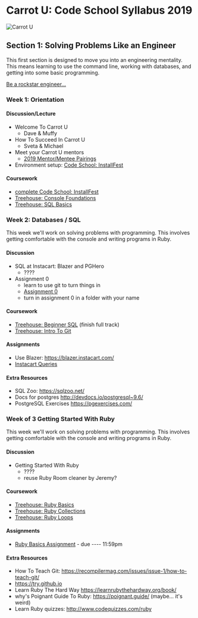 # Carrot U: Code School Syllabus 2019
![Carrot U](../../images/code-school-carrot-u.png)

## Section 1: Solving Problems Like an Engineer

This first section is designed to move you into an engineering mentality. This means learning to use the command line, working with databases, and getting into some basic programming.

[Be a rockstar engineer...](http://mountsaintawesome.com/comic.php?id=50)

### Week 1: Orientation

#### Discussion/Lecture
- Welcome To Carrot U
    - Dave & Muffy
- How To Succeed In Carrot U
    - Sveta & Michael
- Meet your Carrot U mentors
    - [2019 Mentor/Mentee Pairings]()
- Environment setup: [Code School: InstallFest](https://github.com/carrot-u/carrot-u-docs/blob/master/docs/install-fest/index.md)

#### Coursework
- [complete Code School: InstallFest](https://github.com/carrot-u/carrot-u-docs/blob/master/docs/install-fest/index.md)
- [Treehouse: Console Foundations](https://teamtreehouse.com/library/console-foundations)
- [Treehouse: SQL Basics](https://teamtreehouse.com/library/sql-basics)

### Week 2: Databases / SQL

This week we'll work on solving problems with programming. This involves getting comfortable with the console and writing programs in Ruby.

#### Discussion
- SQL at Instacart: Blazer and PGHero
  - ????
- Assignment 0
    - learn to use git to turn things in
    - [Assignment 0](/assignments/assignment-0.md)
    - turn in assignment 0 in a folder with your name

#### Coursework
* [Treehouse: Beginner SQL](https://teamtreehouse.com/tracks/beginner-sql) (finish full track)
* [Treehouse: Intro To Git](https://teamtreehouse.com/library/introduction-to-git)

#### Assignments
- Use Blazer: https://blazer.instacart.com/
- [Instacart Queries](https://github.com/carrot-u/assignments/blob/master/databases-sql/week02.md)

#### Extra Resources
* SQL Zoo: https://sqlzoo.net/
* Docs for postgres http://devdocs.io/postgresql~9.6/
* PostgreSQL Exercises https://pgexercises.com/

### Week of 3 Getting Started With Ruby

This week we'll work on solving problems with programming. This involves getting comfortable with the console and writing programs in Ruby.

#### Discussion
- Getting Started With Ruby
  - ????
  - reuse Ruby Room cleaner by Jeremy?

#### Coursework
* [Treehouse: Ruby Basics](https://teamtreehouse.com/library/ruby-basics-2)
* [Treehouse: Ruby Collections](https://teamtreehouse.com/library/ruby-collections)
* [Treehouse: Ruby Loops](https://teamtreehouse.com/library/ruby-loops)

#### Assignments
- [Ruby Basics Assignment](https://github.com/carrot-u/carrot-u-docs/blob/master/exercises/ruby_one_assignments/ruby_one_assignments.md) - due ---- 11:59pm

#### Extra Resources
* How To Teach Git: https://recompilermag.com/issues/issue-1/how-to-teach-git/
* https://try.github.io
* Learn Ruby The Hard Way https://learnrubythehardway.org/book/
* why's Poignant Guide To Ruby: https://poignant.guide/ (maybe... it's weird)
* Learn Ruby quizzes: http://www.codequizzes.com/ruby

<!-- ### Week of 6/25 Data Structures and Objects In Ruby

This week we'll continue our work with Ruby, focusing on how to reason about data in your programs

#### Discussion
- Some Class: Objects and Classes in Ruby
  - Dave
  - [lecture notes](https://github.com/carrot-u/carrot-u-docs/blob/master/docs/data-structures-ruby/show-some-class-lecture.md)
  - [code](https://github.com/carrot-u/carrot-u-docs/blob/master/docs/data-structures-ruby/show-some-class-code.rb)

#### Coursework
* [Treehouse: Ruby Objects and Classes](https://teamtreehouse.com/library/ruby-objects-and-classes)
* [Treehouse: Ruby Blocks](https://teamtreehouse.com/library/ruby-blocks)
* [Treehouse: Build an Address Book in Ruby](https://teamtreehouse.com/library/build-an-address-book-in-ruby)
* [Treehouse: Ruby Modules](https://teamtreehouse.com/library/ruby-modules)

#### Assignments
- [Build an Order](https://github.com/carrot-u/carrot-u-docs/blob/master/exercises/ruby-data-structures/mini-instacart-assignments.md) - due 7/1 11:59pm

#### Extra Resources

* Class vs Object (https://www.youtube.com/watch?v=K8eOkzQ_o9w)
* The Ruby Standard Library (https://teamtreehouse.com/library/ruby-core-and-standard-library)
* Work through the rest of the Treehouse [Learn Ruby](https://teamtreehouse.com/tracks/learn-ruby) track.

## Break #1 (Week of 7/2)
- ['merica](http://mountsaintawesome.com/comic.php?id=19)

## Section 2: Web Development With Ruby

In this section we'll take our basic programming knowledge and start building web applications with Ruby

### Week of 7/9 Foundational Review

This week, we'll take a step back to go over some of the foundational aspects of software engineering we touched on in the first section.

#### Discussion
- [Practical Workshop](https://github.com/carrot-u/carrot-u-docs/blob/master/docs/practical/practical1.md)
  - Muffy & Nicolas
  - Go over git and some fundamental coding practices.
  - Answer questions about anything

#### Coursework
* catch up on any missed coursework!

#### Assignments
- catch up on any missed homework!

#### Extra Resources
- [adding git info to your prompt](https://coderwall.com/p/fasnya/add-git-branch-name-to-bash-prompt)
- [Ruby style guide](https://github.com/airbnb/ruby)
- [Rubocop (style enforcing tool for Ruby)](https://github.com/rubocop-hq/rubocop)

### Week of 7/16 How To Build A Website

This week we'll bring together HTML and CSS to build a website.

#### Discussion
- [How The Web Works](https://github.com/carrot-u/carrot-u-docs/blob/master/docs/theory-and-practice/how_the_web_works.md)
  - Muffy
  - Talk about HTTP, what happens when you visit a website, etc.

#### Coursework
* [Treehouse: How To Make A Website](https://teamtreehouse.com/library/how-to-make-a-website)
* [Treehouse: How The Web Works](https://teamtreehouse.com/library/how-the-web-works)
* [Treehouse: Bootstrap 4 Basics](https://teamtreehouse.com/library/bootstrap-4-basics-2)

#### Assignments
- [Build a Website](https://github.com/carrot-u/assignments/tree/master/week7)

#### Extra Resources
- https://pages.github.com/
- What happens when you type "google.com" into your browser? (https://github.com/alex/what-happens-when)

### Week of 7/23 How To Build A Web App

This week we'll take what we've learned about building web sites and making them look better and do more. We'll also develop a more fundamental understanding of how the web works.

#### Discussion
- [Live Build A Web App With Sinatra](https://github.com/carrot-u/carrot-u-docs/blob/master/docs/sinatra/notes.md)
  - Dave

#### Coursework
* [Treehouse: Building Web Apps With Sinatra](https://teamtreehouse.com/library/building-web-apps-with-sinatra)
* [Treehouse: Bootstrap 4](https://teamtreehouse.com/library/bootstrap-4-basics)

#### Assignments
- [Build a Blog](https://github.com/carrot-u/carrot-u-docs/blob/master/exercises/sinatra/blog-assignment.md) - due 7/29 11:59pm

#### Extra Resources
- Sinatra: http://sinatrarb.com/
- Sequel: https://github.com/jeremyevans/sequel
- Sqlite: https://www.sqlite.org/index.html

### Week of 7/30 Getting Started With Rails

This week we'll dive into Ruby on Rails and build our first Rails application.

#### Discussion
- Let's Build A Rails App Together
  - James
  - everybody will build their first Rails app together
  - [slides](https://docs.google.com/presentation/d/1yLj8ZhwtuFS2HIn7OT5KfqvvWTIDdaT3ltSPTlmmUwc/edit)

#### Coursework
* [Treehouse: Ruby on Rails 5 Basics](https://teamtreehouse.com/library/ruby-on-rails-5-basics)
* [Treehouse: Rails Routes and Resources](https://teamtreehouse.com/library/rails-routes-and-resources)

#### Assignments
- [Instacart Lite](https://github.com/carrot-u/assignments/blob/master/week9/instacart-lite.md) - due 8/5 11:59pm

#### Extra Resources
- https://rubyonrails.org/
- http://guides.rubyonrails.org/ (this is REALLY helpful!)
- https://www.railstutorial.org/book


### Week of 8/6 Working With Rails

This week we'll take a deeper dive into some core pieces of Rails functionality.

#### Discussion
- ActiveRecord
  - Dave and Viktor
  - How ActiveRecord is used to make your code interact with a database
  - Finish up last week's content

#### Coursework
* [Treehouse: Active Record](https://teamtreehouse.com/library/active-record-associations-in-rails)
* ERB  
  - (https://teamtreehouse.com/library/practice-sinatra-basics/practice-erb-templates/erb-templates)
  - review "ERB Templates" from (https://teamtreehouse.com/library/building-web-apps-with-sinatra)

#### Assignments
- [Question and Answer Site](https://github.com/carrot-u/carrot-u-docs/blob/master/exercises/ruby-and-rails/question-answer.md) - due 8/12 11:59pm

#### Extra Resources
- Rails Validator docs: https://guides.rubyonrails.org/active_record_validations.html
- The original "Rails blog" video: https://www.youtube.com/watch?v=Gzj723LkRJY
- HAML (an alternative to ERB): http://haml.info/

### Week of 8/13 Expanding Your Rails App

This week we'll look at how to make use of external code libraries to add functionality to your applications.

#### Discussion
- Testing and Rspec
  - deeper understanding of testing via Rspec
  - Jeremy
  - example app: https://github.com/carrot-u/carrot-u-docs/tree/master/docs/rspec/rspec_instacart

#### Coursework
* [Treehouse: Ruby Gems](https://teamtreehouse.com/library/ruby-gems)
* [YouTube video on Rspec](https://www.youtube.com/watch?v=Dj19O9kLK6w)
* [Treehouse: Troubleshooting Rails Applications](https://teamtreehouse.com/library/troubleshooting-a-rails-application)

#### Assignments
- [Write Your Own Specs](https://github.com/carrot-u/carrot-u-docs/tree/master/docs/rspec/rspec_instacart#weekly-assignment)

#### Extra Resources
- http://rspec.info/
- https://rubygems.org/
- https://github.com/hothero/awesome-rails-gem (useful gems for Rails work)
- https://httpstatuses.com/

### Week Of 8/20 Rails In The Real World

Rails is used as the the foundation for many large websites, including Instacart.

#### Discussion
- Debugging and Inspecting Your Application / Review of What We Can Do With Rails
  - Viktor and Dave
  - Pry / Postman / Chrome Developer Tools 
  - Look back at what we know how to do with Rails
    - [Rails Review notes](https://github.com/carrot-u/carrot-u-docs/tree/master/docs/rails-review/rails_review.md)

#### Coursework
- [Treehouse: Practice Rails Basics](https://teamtreehouse.com/library/practice-ruby-on-rails-basics)
- [Treehouse: Static Pages In Rails](https://teamtreehouse.com/library/creating-static-pages-in-rails)
- [Treehouse: Rails Application Walkthrough](https://teamtreehouse.com/library/rails-application-walkthrough)
- [Treehouse: Deploying Rails With Capistrano](https://teamtreehouse.com/library/deployment-with-capistrano)

#### Assignments
- Deploy your Rails app to Heroku

#### Extra Resources
- http://docs.railsbridge.org/installfest/deploy_a_rails_app
- https://github.com/pry/pry
- [Postman Chrome plugin](https://chrome.google.com/webstore/detail/postman/fhbjgbiflinjbdggehcddcbncdddomop)


## Break #2 (Week of 8/27 & Week of 9/3)
- [Summer Vacation, woo!](http://mountsaintawesome.com/comic.php?id=104)
- **Note, 2 week break here**
  - use the time to catch up on things you may have fallen behind in
  - we will still hold office hours
  - lecture times will be used for group Q&A

## Section 3: Frontend Development

In this section we'll diver deeper into the major frontend technologies: HTML, CSS, and JavaScript. We'll also start to work with React, the front-end framework we use here at Instacart.

### Week of 9/10 HTML/CSS/Javascript

#### Discussion
- Overview of HTML and CSS
  - [HTML/CSS Crash Course](https://github.com/carrot-u/carrot-u-docs/blob/master/docs/html-css/html-css-crash-course.md)
  - Will

#### Coursework
* [Treehouse: Beginning HTML and CSS](https://teamtreehouse.com/library/introduction-to-html-and-css)
* [Quick read on CSS](https://blog.logrocket.com/how-css-works-understanding-the-cascade-d181cd89a4d8)
* [Treehouse: Responsive design](https://teamtreehouse.com/library/responsive-layouts)
* [Treehouse: Flexbox](https://teamtreehouse.com/library/css-flexbox-layout)

#### Assignments
- PNG to website

#### Extra Resources
* Advanced CSS selectors (https://teamtreehouse.com/library/css-selectors)
* Accessibility (https://teamtreehouse.com/library/accessibility)

### Week of 9/17 Javascript the Language and the DOM

#### Discussion
- DOM manipulation and API calls
  - James J

#### Coursework
* [Treehouse: JavaScript Basics](https://teamtreehouse.com/library/javascript-basics)
* [Treehouse: JavaScript Loops, Arrays, and Objects](https://teamtreehouse.com/library/javascript-loops-arrays-and-objects)
* [Treehouse: JavaScript and the DOM](https://teamtreehouse.com/library/javascript-and-the-dom-2)
* [Treehouse: AJAX](https://teamtreehouse.com/library/ajax-basics)

#### Assignments
- Ajax practice
- [JS Practice](https://github.com/carrot-u/carrot-u-docs/tree/master/exercises/section-3-frontend/javascript-practice)

#### Extra Resources
- https://egghead.io/ (JS tool and framework lessons)

### Week of 9/24 React

#### Discussion
- Intro to React
  - Logan
  - https://github.com/carrot-u/assignments/blob/master/week14/intro_to_react.md

#### Coursework
* [“easy” react with next.js and now](https://nextjs.org/static/videos/hnpwa-next-v2.mp4)
* [Treehouse: Learn React](https://teamtreehouse.com/tracks/learn-react)

#### Assignments
- Stateless website using react (same website as in week 1 of FE)
- start thinking about Group Projects

#### Extra Resources

### Week of 10/1 More React

#### Discussion
- Pure JS vs React
  - Will
  - https://github.com/wfro/typeahead-extravaganza

#### Coursework
* [Treehouse: Learn React](https://teamtreehouse.com/tracks/learn-react)

#### Assignments
- React version of [typeahead](https://github.com/wfro/typeahead-extravaganza)

#### Extra Resources

### Week of 10/8 JavaScript/React Review

#### Discussion
- JavaScript Fundamentals
  - review JavaScript fundamentals
  - take questions about React
  - ???

#### Coursework
* Finish JavaScript Treehouse Sessions if you haven't yet!
* [Treehouse: JavaScript Basics](https://teamtreehouse.com/library/javascript-basics)
* [Treehouse: JavaScript Loops, Arrays, and Objects](https://teamtreehouse.com/library/javascript-loops-arrays-and-objects)
* [Treehouse: JavaScript and the DOM](https://teamtreehouse.com/library/javascript-and-the-dom-2)


#### Assignments
* TBD

#### Extra Resources

## Break #3 (Week of 10/15)
- [XOR](http://mountsaintawesome.com/comic.php?id=57)

## Section 4: Theory and Practice

In this section we'll dive deeper into useful computer science theory and also explore some of the practical skills involved with shipping production code. During this section you will devote most of your time to building group projects, in groups of 3-4. Discussions will cover a range of topics in computer science and getting code into production.

### Week of 10/22 Practice: Working With Product

#### Discussion
- PMs and the Product Spec
  - Andreea

#### Coursework
- Group Project!

#### Assignments
- Group Project: Build a spec for your project
- start working on your group projects

#### Extra Resources

### Week of 10/29 Practice: Database Design

#### Discussion
- Database Design
  - Edmund

#### Coursework
- Database Design (work through coursework and project): https://www.khanacademy.org/computing/computer-programming/sql#sql-basics


#### Assignments
- Work on your Group Project!
- Group Project: Design your data models for your project. Think about how they relate to each other. Build and run your migrations.

#### Extra Resources

### Week of 11/5 Practice: Code Reviews

#### Discussion
- Code Review
  - Jeremy

#### Coursework

#### Assignments
- Work on your Group Project!
- Do AT LEAST one code review for someone else on your team.

#### Extra Resources

### Week of 11/12 Theory: Data Structures and Algorithms

#### Discussion
- Algorthms and Data Structures
  - Edmund

#### Coursework
- What Is An Algorithm https://www.khanacademy.org/computing/computer-science/algorithms/intro-to-algorithms/v/what-are-algorithms
- Asymptotic Notation https://www.khanacademy.org/computing/computer-science/algorithms/asymptotic-notation/a/asymptotic-notation
- Binary Search https://www.khanacademy.org/computing/computer-science/algorithms/binary-search/a/binary-search
- Quick Sort https://www.khanacademy.org/computing/computer-science/algorithms/quick-sort/a/overview-of-quicksort

#### Assignments
- Work on your Group Project!
- look for places where you could make better use of available data structures

#### Extra Resources
- Big O Cheatsheet: http://bigocheatsheet.com/

### Week of 11/19 Practice: Deploymnets

#### Discussion
- Deploying Code At Instacart
  - Dave
  - go over concept of deploymnet/ENV vars
  - talk about CD at Instacart
  - work through Railsbridge deployment tutorial together

#### Coursework
- Railsbridge deployment instructions: http://docs.railsbridge.org/installfest/deploy_a_rails_app

#### Assignments
- Work on your Group Project!
- Group Project: Deploy your project to Heroku
- Group Project: make sure everybody on your team can deploy your app

#### Extra Resources
- S3 https://aws.amazon.com/s3/

### Week of 11/26 Pracice: Security

#### Discussion
- Web Application Security Overview
  - Ankit Agrawal and Shashank Mirji (from the Security Team)

#### Assignments
- Work on your Group Project!

### Week of 12/3 Check In on Group Projects

#### Assignments
- Work on your Group Project!

### Week of 12/10 Open Topics

#### Assignments
- Work on your Group Project!

### Week of 12/17 Prepare For Software Engineering Interviews

#### Discussion
- Engineering Interview
  - Dave
  - https://docs.google.com/presentation/d/1y3jfLAeQa0BtssB9CdzrRjuxNSPKTBu4A7FzqK3dm04/edit?usp=sharing

#### Assignments
- Work on your Group Project!

#### Extra Resources
- http://www.crackingthecodinginterview.com/
- https://www.hackerrank.com/
- https://blog.codinghorror.com/why-cant-programmers-program/ (Why Coders Can't Code / Fizzbuzz)
- http://www.thagomizer.com/blog/2017/06/18/there-is-no-perfect-interview.html
- https://steve-yegge.blogspot.com/2008/03/get-that-job-at-google.html

### 1/3 Present Projects At Hacker Lunch -->
